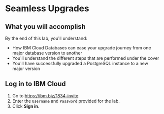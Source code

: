 # Seamless Upgrades

## What you will accomplish
By the end of this lab, you'll understand:

- How IBM Cloud Databases can ease your upgrade journey from one major database version to another
- You'll understand the different steps that are performed under the cover
- You'll have successfully upgraded a PostgreSQL instance to a new major version

## Log in to IBM Cloud

1. Go to <https://ibm.biz/1834-invite>
1. Enter the `Username` and `Password` provided for the lab.
1. Click **Sign in**.

